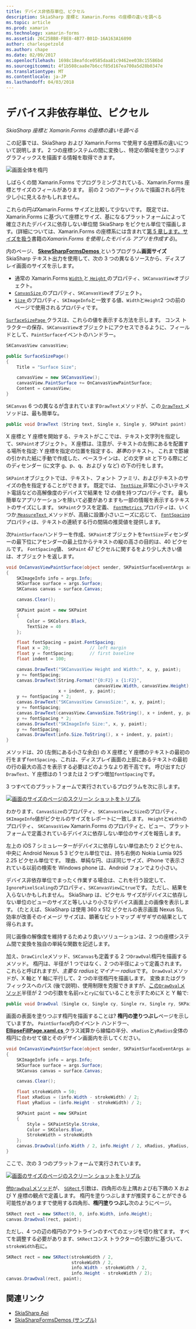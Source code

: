 ```yaml
---
title: デバイス非依存単位、ピクセル
description: SkiaSharp 座標と Xamarin.Forms の座標の違いを調べる
ms.topic: article
ms.prod: xamarin
ms.technology: xamarin-forms
ms.assetid: 26C25BB8-FBE8-4B77-B01D-16A163A16890
author: charlespetzold
ms.author: chape
ms.date: 02/09/2017
ms.openlocfilehash: 1698c18eafdce0585daa81c9462ee038c15586bd
ms.sourcegitcommit: 4f1b508caa8e7b6ccf85d167ea700a5d28b0347e
ms.translationtype: MT
ms.contentlocale: ja-JP
ms.lasthandoff: 04/03/2018
---
```

# <a name="pixels-and-device-independent-units"></a>デバイス非依存単位、ピクセル

_SkiaSharp 座標と Xamarin.Forms の座標の違いを調べる_

この記事では、SkiaSharp および Xamarin.Forms で使用する座標系の違いについて説明します。 2 つの座標システムの間に変換し、特定の領域を塗りつぶすグラフィックスを描画する情報を取得できます。

![](pixels-images/screenfillexample.png "画面全体を楕円")

しばらくの間 Xamarin.Forms でプログラミングされている、Xamarin.Forms 座標とサイズのフィールがあります。 前の 2 つのアーティクルで描画される円を少し小に見えるかもしれません。

これらの円*は*Xamarin.Forms サイズと比較して少ないです。 既定では、Xamarin.Forms に基づいて座標とサイズ、基になるプラットフォームによって確立されたデバイスに依存しない単位間 SkiaSharp をピクセル単位で描画します。(詳細については、Xamarin.Forms の座標系には含まれて[第 5 章します。サイズを扱う](~/xamarin-forms/creating-mobile-apps-xamarin-forms/summaries/chapter05.md)書籍の*Xamarin.Forms を使用したモバイル アプリを作成する*)。

内のページ、 [ **SkewSharpFormsDemos** ](https://developer.xamarin.com/samples/xamarin-forms/SkiaSharpForms/Demos/)というプログラム**画面サイズ**SkiaSharp テキスト出力を使用して、次の 3 つの異なるソースから、ディスプレイ画面のサイズを示します。

- 通常の Xamarin.Forms [ `Width` ](https://developer.xamarin.com/api/property/Xamarin.Forms.VisualElement.Width/)と[ `Height` ](https://developer.xamarin.com/api/property/Xamarin.Forms.VisualElement.Height/)のプロパティ、`SKCanvasView`オブジェクト。
- [ `CanvasSize` ](https://developer.xamarin.com/api/property/SkiaSharp.Views.Forms.SKCanvasView.CanvasSize/)のプロパティ、`SKCanvasView`オブジェクト。
- [ `Size` ](https://developer.xamarin.com/api/property/SkiaSharp.SKImageInfo.Size/)のプロパティ、`SKImageInfo`と一致する値、`Width`と`Height`2 つの前のページで使用されるプロパティです。

[ `SurfaceSizePage` ](https://github.com/xamarin/xamarin-forms-samples/blob/master/SkiaSharpForms/SkiaSharpFormsDemos/SkiaSharpFormsDemos/SkiaSharpFormsDemos/Basics/SurfaceSizePage.cs)クラスは、これらの値を表示する方法を示します。 コンス トラクターの保存、`SKCanvasView`オブジェクトにアクセスできるように、フィールドとして、`PaintSurface`イベントのハンドラー。

```csharp
SKCanvasView canvasView;

public SurfaceSizePage()
{
    Title = "Surface Size";

    canvasView = new SKCanvasView();
    canvasView.PaintSurface += OnCanvasViewPaintSurface;
    Content = canvasView;
}
```

`SKCanvas` 6 つの異なるが含まれています`DrawText`メソッドが、この[ `DrawText` ](https://developer.xamarin.com/api/member/SkiaSharp.SKCanvas.DrawText/p/System.String/System.Single/System.Single/SkiaSharp.SKPaint/)メソッドは、最も簡単な。

```csharp
public void DrawText (String text, Single x, Single y, SKPaint paint)
```

X 座標と Y 座標を開始する、テキストがここでは、テキスト文字列を指定して、`SKPaint`オブジェクト。 X 座標は、注意が、テキストの左側にあるを配置する場所を指定: Y 座標を指定の位置を指定する、*基準*のテキスト。 これまで罫線の引かれた紙に手動で作成した、ベースラインは、どの文字 sit と下りる際にどのディセンダー (に文字 g、p、q、および y など) の下の行をします。

`SKPaint`オブジェクトでは、テキスト、フォント ファミリ、およびテキストのサイズの色を指定することができます。 既定では、 [ `TextSize` ](https://developer.xamarin.com/api/property/SkiaSharp.SKPaint.TextSize/)非常に小さいテキスト電話などの高解像度のデバイスで結果を 12 の値を持つプロパティです。 最も簡単なアプリケーションを除いて必要がありますも一部の情報を表示するテキストのサイズにします。 `SKPaint`クラスを定義、 [ `FontMetrics` ](https://developer.xamarin.com/api/property/SkiaSharp.SKPaint.FontMetrics/)プロパティは、いくつか[ `MeasureText` ](https://developer.xamarin.com/api/member/SkiaSharp.SKPaint.MeasureText/p/System.String/)メソッドが、高級に設置小さいニーズに応じて、 [ `FontSpacing` ](https://developer.xamarin.com/api/property/SkiaSharp.SKPaint.FontSpacing/)プロパティは、テキストの連続する行の間隔の推奨値を提供します。

次`PaintSurface`ハンドラーを作成、`SKPaint`オブジェクトを`TextSize`ディセンダーの最下位にアセンダーの最上位からテキストの縦の高さの目的は、40 ピクセルです。 `FontSpacing`値、 `SKPaint` 47 ピクセルに関するをより少し大きい値は、オブジェクトを返します。

```csharp
void OnCanvasViewPaintSurface(object sender, SKPaintSurfaceEventArgs args)
{
    SKImageInfo info = args.Info;
    SKSurface surface = args.Surface;
    SKCanvas canvas = surface.Canvas;

    canvas.Clear();

    SKPaint paint = new SKPaint
    {
        Color = SKColors.Black,
        TextSize = 40
    };

    float fontSpacing = paint.FontSpacing;
    float x = 20;               // left margin
    float y = fontSpacing;      // first baseline
    float indent = 100;

    canvas.DrawText("SKCanvasView Height and Width:", x, y, paint);
    y += fontSpacing;
    canvas.DrawText(String.Format("{0:F2} x {1:F2}",
                                  canvasView.Width, canvasView.Height),
                    x + indent, y, paint);
    y += fontSpacing * 2;
    canvas.DrawText("SKCanvasView CanvasSize:", x, y, paint);
    y += fontSpacing;
    canvas.DrawText(canvasView.CanvasSize.ToString(), x + indent, y, paint);
    y += fontSpacing * 2;
    canvas.DrawText("SKImageInfo Size:", x, y, paint);
    y += fontSpacing;
    canvas.DrawText(info.Size.ToString(), x + indent, y, paint);
}
```

メソッドは、20 (左側にある小さな余白) の X 座標と Y 座標のテキストの最初の行をまず`fontSpacing`、これは、ディスプレイ画面の上部にあるテキストの最初の行の最大の高さを表示する必要はどのようなより若干高です。 呼び出すたび`DrawText`、Y 座標はの 1 つまたは 2 つずつ増加`fontSpacing`です。

3 つすべてのプラットフォームで実行されているプログラムを次に示します。

[![](pixels-images/surfacesize-small.png "画面のサイズのページのスクリーン ショットをトリプル")](pixels-images/surfacesize-large.png#lightbox "画面のサイズのページのトリプル スクリーン ショット")

わかります、`CanvasSize`のプロパティ、`SKCanvasView`と`Size`のプロパティ、`SKImageInfo`値がピクセルのサイズをレポートに一致します。 `Height`と`Width`のプロパティ、 `SKCanvasView` Xamarin.Forms のプロパティと、ビュー、プラットフォームで定義されているデバイスに依存しない単位のサイズを報告します。

左上の iOS 7 シミュレーターがデバイスに依存しない単位あたり 2 ピクセル、中央に Android Nexus 5 3 ピクセル単位では、持ち右側の Nokia Lumia 925 2.25 ピクセル単位です。 理由、単純な円、ほぼ同じサイズ、iPhone で表示されている以前の検索を Windows phone は、Android フォンでより小さい。

デバイス非依存単位でまったく作業する場合は、これを行う設定して、`IgnorePixelScaling`のプロパティ、`SKCanvasView`に`true`です。 ただし、結果を入らないかもしれません。 SkiaSharp は、ピクセル サイズがデバイスに依存しない単位のビューのサイズと等しいより小さなデバイス画面上の画像を表示します。 (たとえば、SkiaSharp は使用 360 x 512 ピクセルの表示画面 Nexus 5)。効率が改善そのイメージ サイズは、顕著なビットマップ ギザギザの結果として得られます。

同じ画像の解像度を維持するためより良いソリューションは、2 つの座標システム間で変換を独自の単純な関数を記述します。

加え、`DrawCircle`メソッド、`SKCanvas`も定義する 2 つ`DrawOval`楕円を描画するメソッド。 楕円は、半径が 1 つではなく、2 つの半径によって定義されます。 これらと呼ばれますが、*主要な radius*と*マイナー radius*です。 `DrawOval`メソッドが、X 軸と Y 軸に平行して、2 つの半径楕円を描画します。 変換またはグラフィックスへのパス (後で説明)、使用制限を克服できますが、[この`DrawOval`メソッド](https://developer.xamarin.com/api/member/SkiaSharp.SKCanvas.DrawOval/p/System.Single/System.Single/System.Single/System.Single/SkiaSharp.SKPaint/)半径が 2 つの引数を名前`rx`と`ry`に似ていることを示すためにX と Y 軸で:

```csharp
public void DrawOval (Single cx, Single cy, Single rx, Single ry, SKPaint paint)
```

画面の表面を塗りつぶす楕円を描画することは? **楕円の塗りつぶし**ページを示していますか。 `PaintSurface`内のイベント ハンドラー、 [ **EllipseFillPage.xaml.cs** ](https://github.com/xamarin/xamarin-forms-samples/blob/master/SkiaSharpForms/SkiaSharpFormsDemos/SkiaSharpFormsDemos/SkiaSharpFormsDemos/Basics/EllipseFillPage.xaml.cs)クラス減算から線幅の半分、`xRadius`と`yRadius`全体の楕円に合わせて値とそのデザイン画面内を示してください。

```csharp
void OnCanvasViewPaintSurface(object sender, SKPaintSurfaceEventArgs args)
{
    SKImageInfo info = args.Info;
    SKSurface surface = args.Surface;
    SKCanvas canvas = surface.Canvas;

    canvas.Clear();

    float strokeWidth = 50;
    float xRadius = (info.Width - strokeWidth) / 2;
    float yRadius = (info.Height - strokeWidth) / 2;

    SKPaint paint = new SKPaint
    {
        Style = SKPaintStyle.Stroke,
        Color = SKColors.Blue,
        StrokeWidth = strokeWidth
    };
    canvas.DrawOval(info.Width / 2, info.Height / 2, xRadius, yRadius, paint);
}
```

ここで、次の 3 つのプラットフォームで実行されています。

[![](pixels-images/ellipsefill-small.png "画面のサイズのページのスクリーン ショットをトリプル")](pixels-images/ellipsefill-large.png#lightbox "画面のサイズのページのトリプル スクリーン ショット")

[他`DrawOval`メソッド](https://developer.xamarin.com/api/member/SkiaSharp.SKCanvas.DrawOval/p/SkiaSharp.SKRect/SkiaSharp.SKPaint/)が、 [ `SGRect` ](https://developer.xamarin.com/api/type/SkiaSharp.SKRect/)引数は、四角形の左上隅および右下隅の X および Y 座標の観点で定義します。 楕円を塗りつぶしますが推奨することができる可能性がありますで使用する四角形、**楕円塗りつぶし**次のようにページ。

```csharp
SKRect rect = new SKRect(0, 0, info.Width, info.Height);
canvas.DrawOval(rect, paint);
```

ただし、4 つの辺の楕円のアウトラインのすべてのエッジを切り捨てます。 すべてを調整する必要があります、`SKRect`コンス トラクターの引数がに基づいて、`strokeWidth`右に。

```csharp
SKRect rect = new SKRect(strokeWidth / 2,
                         strokeWidth / 2,
                         info.Width - strokeWidth / 2,
                         info.Height - strokeWidth / 2);
canvas.DrawOval(rect, paint);
```


## <a name="related-links"></a>関連リンク

- [SkiaSharp Api](https://developer.xamarin.com/api/root/SkiaSharp/)
- [SkiaSharpFormsDemos (サンプル)](https://developer.xamarin.com/samples/xamarin-forms/SkiaSharpForms/Demos/)
